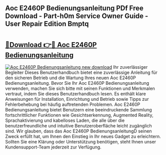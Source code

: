 ## Aoc E2460P Bedienungsanleitung PDf Free Download - Part-h0m Service Owner Guide - User Repair Edition Bmptq

# <h2><a href="http://df1qqli.blite.top/?on=Aoc+E2460P+Bedienungsanleitung">🔗Download 👉🔴 Aoc E2460P Bedienungsanleitung</a></h2>

[![Aoc E2460P Bedienungsanleitung new download](https://i.imgur.com/lujVjoI.png)](http://df1qqli.blite.top/?on=Aoc+E2460P+Bedienungsanleitung)
Ihr zuverlässiger Begleiter Dieses Benutzerhandbuch bietet eine zuverlässige Anleitung für den sicheren Betrieb und die Wartung Ihres neuen Aoc E2460P Bedienungsanleitung. Bevor Sie Ihr Aoc E2460P Bedienungsanleitung verwenden, machen Sie sich bitte mit seinen Funktionen und Merkmalen vertraut, indem Sie dieses Benutzerhandbuch lesen. Es enthält klare Anweisungen für Installation, Einrichtung und Betrieb sowie Tipps zur Fehlerbehebung bei häufig auftretenden Problemen. Aoc E2460P Bedienungsanleitung bietet Benutzern eine beeindruckende Sammlung fortschrittlicher Funktionen wie Gesichtserkennung, Augmented Reality, Sprachaktivierung und kabelloses Laden, die alle über die benutzerfreundliche und intuitive Benutzeroberfläche leicht zugänglich sind. Wir glauben, dass das Aoc E2460P BedienungsanleitungD seinen Zweck erfüllt hat, um Ihnen den Einstieg in Ihr neues Gadget zu erleichtern. Sollten Sie eine Klärung oder Unterstützung benötigen, steht Ihnen unser Kundensupport-Team jederzeit zur Verfügung.

